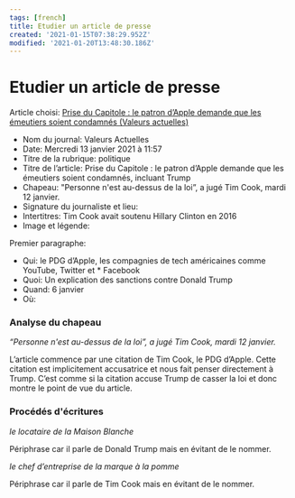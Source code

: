```yaml
---
tags: [french]
title: Etudier un article de presse
created: '2021-01-15T07:38:29.952Z'
modified: '2021-01-20T13:48:30.186Z'
---
```


# Etudier un article de presse 


Article choisi: 
[Prise du Capitole : le patron d’Apple demande que les émeutiers soient condamnés (Valeurs actuelles)](https://web.archive.org/web/20210115074233/https://www.valeursactuelles.com/societe/prise-du-capitole-le-patron-dapple-demande-que-les-emeutiers-soient-condamnes-incluant-trump-127415)


* Nom du journal: Valeurs Actuelles
* Date: Mercredi 13 janvier 2021 à 11:57
* Titre de la rubrique: politique
* Titre de l’article: Prise du Capitole : le patron d’Apple demande que les émeutiers soient condamnés, incluant Trump
* Chapeau: "Personne n'est au-dessus de la loi”, a jugé Tim Cook, mardi 12 janvier.
* Signature du journaliste et lieu: 
* Intertitres: Tim Cook avait soutenu Hillary Clinton en 2016
* Image et légende: 

Premier paragraphe:
* Qui: le PDG d’Apple, les compagnies de tech américaines comme YouTube, Twitter et * Facebook
* Quoi: Un explication des sanctions contre Donald Trump
* Quand: 6 janvier
* Où: 


### Analyse du chapeau

*“Personne n'est au-dessus de la loi”, a jugé Tim Cook, mardi 12 janvier.*

L’article commence par une citation de Tim Cook, le PDG d’Apple. Cette citation est implicitement accusatrice et nous fait penser directement à Trump. C’est comme si la citation accuse Trump de casser la loi et donc montre le point de vue du article.


### Procédés d'écritures

*le locataire de la Maison Blanche*

Périphrase car il parle de Donald Trump mais en évitant de le nommer.

*le chef d’entreprise de la marque à la pomme*

Périphrase car il parle de Tim Cook mais en évitant de le nommer.

 




